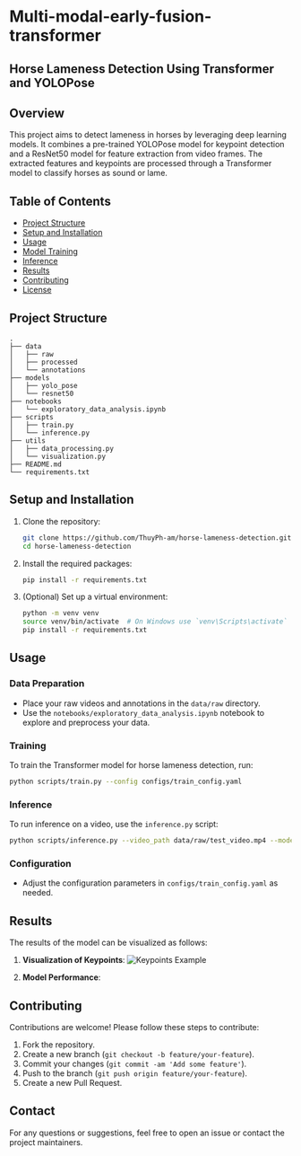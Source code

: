 # Multi-modal-early-fusion-transformer

## Horse Lameness Detection Using Transformer and YOLOPose

## Overview

This project aims to detect lameness in horses by leveraging deep learning models. It combines a pre-trained YOLOPose model for keypoint detection and a ResNet50 model for feature extraction from video frames. The extracted features and keypoints are processed through a Transformer model to classify horses as sound or lame.

## Table of Contents

- [Project Structure](#project-structure)
- [Setup and Installation](#setup-and-installation)
- [Usage](#usage)
- [Model Training](#model-training)
- [Inference](#inference)
- [Results](#results)
- [Contributing](#contributing)
- [License](#license)

## Project Structure

```
.
├── data
│   ├── raw
│   ├── processed
│   └── annotations
├── models
│   ├── yolo_pose
│   └── resnet50
├── notebooks
│   └── exploratory_data_analysis.ipynb
├── scripts
│   ├── train.py
│   └── inference.py
├── utils
│   ├── data_processing.py
│   └── visualization.py
├── README.md
└── requirements.txt
```

## Setup and Installation

1. Clone the repository:
    ```sh
    git clone https://github.com/ThuyPh-am/horse-lameness-detection.git
    cd horse-lameness-detection
    ```

2. Install the required packages:
    ```sh
    pip install -r requirements.txt
    ```

3. (Optional) Set up a virtual environment:
    ```sh
    python -m venv venv
    source venv/bin/activate  # On Windows use `venv\Scripts\activate`
    pip install -r requirements.txt
    ```

## Usage

### Data Preparation

- Place your raw videos and annotations in the `data/raw` directory.
- Use the `notebooks/exploratory_data_analysis.ipynb` notebook to explore and preprocess your data.

### Training

To train the Transformer model for horse lameness detection, run:
```sh
python scripts/train.py --config configs/train_config.yaml
```

### Inference

To run inference on a video, use the `inference.py` script:
```sh
python scripts/inference.py --video_path data/raw/test_video.mp4 --model_path models/transformer_model.pth
```

### Configuration

- Adjust the configuration parameters in `configs/train_config.yaml` as needed.

## Results

The results of the model can be visualized as follows:

1. **Visualization of Keypoints**:
    ![Keypoints Example](results/keypoints_example.png)

2. **Model Performance**:
  
## Contributing

Contributions are welcome! Please follow these steps to contribute:

1. Fork the repository.
2. Create a new branch (`git checkout -b feature/your-feature`).
3. Commit your changes (`git commit -am 'Add some feature'`).
4. Push to the branch (`git push origin feature/your-feature`).
5. Create a new Pull Request.

## Contact

For any questions or suggestions, feel free to open an issue or contact the project maintainers.


